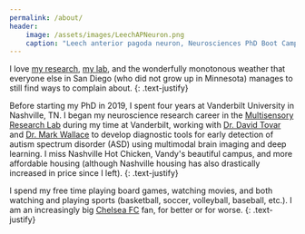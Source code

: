 ```yaml
---
permalink: /about/
header: 
    image: /assets/images/LeechAPNeuron.png
    caption: "Leech anterior pagoda neuron, Neurosciences PhD Boot Camp"
---
```

I love [my research](/research/), [my lab](https://voyteklab.com/), and the wonderfully monotonous weather that everyone else in San Diego (who did not grow up in Minnesota) manages to still find ways to complain about.
{: .text-justify}

Before starting my PhD in 2019, I spent four years at Vanderbilt University in Nashville, TN. I began my neuroscience research career in the [Multisensory Research Lab](https://vkc.vumc.org/multisensory/) during my time at Vanderbilt, working with [Dr. David Tovar](https://medschool.vanderbilt.edu/mstp/person/david-a-tovar/) and [Dr. Mark Wallace](https://medschool.vanderbilt.edu/brain-institute/person/mark-t-wallace-ph-d/) to develop diagnostic tools for early detection of autism spectrum disorder (ASD) using multimodal brain imaging and deep learning. I miss Nashville Hot Chicken, Vandy's beautiful campus, and more affordable housing (although Nashville housing has also drastically increased in price since I left). 
{: .text-justify}

I spend my free time playing board games, watching movies, and both watching and playing sports (basketball, soccer, volleyball, baseball, etc.). I am an increasingly big [Chelsea FC](https://www.chelseafc.com/en) fan, for better or for worse.
{: .text-justify}